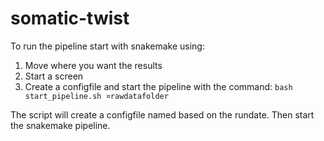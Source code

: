 # somatic-twist

To run the pipeline start with snakemake using:
1. Move where you want the results
2. Start a screen
3. Create a configfile and start the pipeline with the command:
 `bash start_pipeline.sh ¤rawdatafolder`

The script will create a configfile named based on the rundate. Then start the snakemake pipeline.
